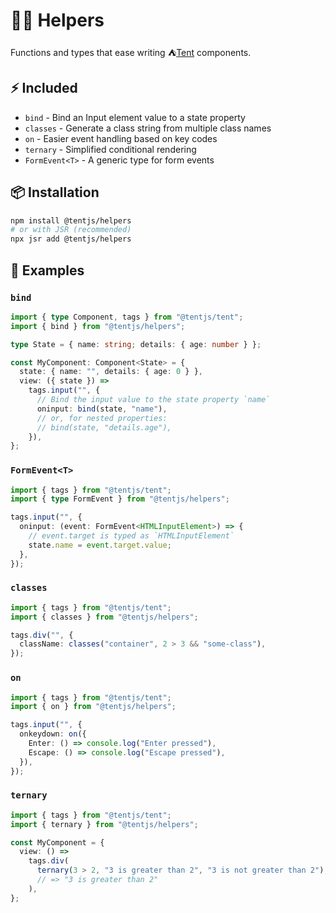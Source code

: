 # 💁🏻 Helpers

Functions and types that ease writing ⛺[Tent](https://github.com/tentjs/tent) components.

## ⚡ Included

- `bind` - Bind an Input element value to a state property
- `classes` - Generate a class string from multiple class names
- `on` - Easier event handling based on key codes
- `ternary` - Simplified conditional rendering
- `FormEvent<T>` - A generic type for form events

## 📦 Installation

```sh
npm install @tentjs/helpers
# or with JSR (recommended)
npx jsr add @tentjs/helpers
```

## 👀 Examples

### `bind`

```ts
import { type Component, tags } from "@tentjs/tent";
import { bind } from "@tentjs/helpers";

type State = { name: string; details: { age: number } };

const MyComponent: Component<State> = {
  state: { name: "", details: { age: 0 } },
  view: ({ state }) =>
    tags.input("", {
      // Bind the input value to the state property `name`
      oninput: bind(state, "name"),
      // or, for nested properties:
      // bind(state, "details.age"),
    }),
};
```

### `FormEvent<T>`

```ts
import { tags } from "@tentjs/tent";
import { type FormEvent } from "@tentjs/helpers";

tags.input("", {
  oninput: (event: FormEvent<HTMLInputElement>) => {
    // event.target is typed as `HTMLInputElement`
    state.name = event.target.value;
  },
});
```

### `classes`

```ts
import { tags } from "@tentjs/tent";
import { classes } from "@tentjs/helpers";

tags.div("", {
  className: classes("container", 2 > 3 && "some-class"),
});
```

### `on`

```ts
import { tags } from "@tentjs/tent";
import { on } from "@tentjs/helpers";

tags.input("", {
  onkeydown: on({
    Enter: () => console.log("Enter pressed"),
    Escape: () => console.log("Escape pressed"),
  }),
});
```

### `ternary`

```ts
import { tags } from "@tentjs/tent";
import { ternary } from "@tentjs/helpers";

const MyComponent = {
  view: () =>
    tags.div(
      ternary(3 > 2, "3 is greater than 2", "3 is not greater than 2"),
      // => "3 is greater than 2"
    ),
};
```
